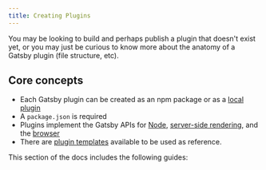 ```yaml
---
title: Creating Plugins
---
```


You may be looking to build and perhaps publish a plugin that doesn't exist yet, or you may just be curious to know more about the anatomy of a Gatsby plugin (file structure, etc).

## Core concepts

- Each Gatsby plugin can be created as an npm package or as a [local plugin](/docs/creating-a-local-plugin/)
- A `package.json` is required
- Plugins implement the Gatsby APIs for [Node](/docs/node-apis/), [server-side rendering](/docs/ssr-apis/), and the [browser](/docs/browser-apis/)
- There are [plugin templates](/contributing/docs-templates/#plugin-readme-template) available to be used as reference.

This section of the docs includes the following guides:

<GuideList slug={props.slug} />
